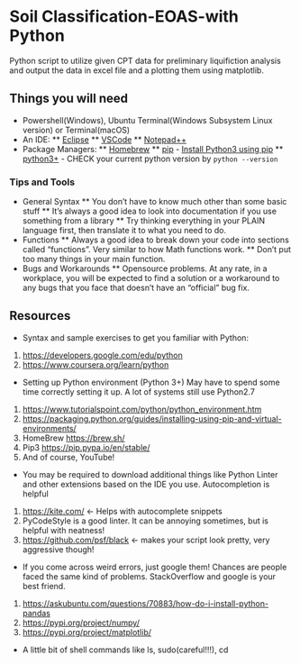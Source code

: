 # Soil Classification-EOAS-with Python

Python script to utilize given CPT data for preliminary liquifiction analysis and output the data in excel file and a plotting them using matplotlib.

## Things you will need

* Powershell(Windows), Ubuntu Terminal(Windows Subsystem Linux version) or Terminal(macOS)
* An IDE: 
** [Eclipse](https://www.eclipse.org/downloads/)
** [VSCode](https://code.visualstudio.com/download)
** [Notepad++](https://notepad-plus-plus.org/downloads/)
* Package Managers:
** [Homebrew](https://brew.sh/)
** [pip](https://pip.pypa.io/en/stable/) - [Install Python3 using pip](https://docs.python.org/3/installing/index.html)
** [python3+](https://www.python.org/downloads/) - CHECK your current python version by ```python --version```



### Tips and Tools

* General Syntax
** You don’t have to know much other than some basic stuff
** It’s always a good idea to look into documentation if you use something from a library
** Try thinking everything in your PLAIN language first, then translate it to what you need to do.
* Functions
** Always a good idea to break down your code into sections called “functions”. Very similar to how Math functions work. 
** Don’t put too many things in your main function. 
* Bugs and Workarounds 
** Opensource problems. At any rate, in a workplace, you will be expected to find a solution or a workaround to any bugs that you face that doesn’t have an “official” bug fix.


## Resources

* Syntax and sample exercises to get you familiar with Python:
1. https://developers.google.com/edu/python
2. https://www.coursera.org/learn/python
* Setting up Python environment (Python 3+)
May have to spend some time correctly setting it up. A lot of systems still use Python2.7
1. https://www.tutorialspoint.com/python/python_environment.htm
2. https://packaging.python.org/guides/installing-using-pip-and-virtual-environments/
3. HomeBrew https://brew.sh/
4. Pip3 https://pip.pypa.io/en/stable/
5. And of course, YouTube!
* You may be required to download additional things like Python Linter and other extensions based on the IDE you use. Autocompletion is helpful
1. https://kite.com/ <- Helps with autocomplete snippets
2. PyCodeStyle is a good linter. It can be annoying sometimes, but is helpful with neatness!
3. https://github.com/psf/black <- makes your script look pretty, very aggressive though!
* If you come across weird errors, just google them! Chances are people faced the same kind of problems. StackOverflow  and google is your best friend.
1. https://askubuntu.com/questions/70883/how-do-i-install-python-pandas
2. https://pypi.org/project/numpy/
3. https://pypi.org/project/matplotlib/ 
* A little bit of shell commands like ls, sudo(careful!!!), cd

